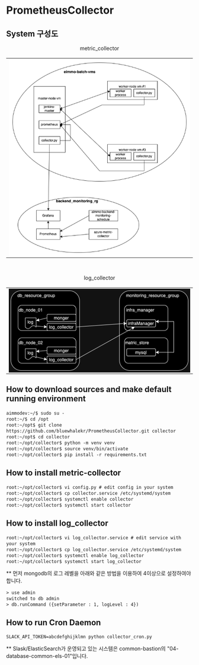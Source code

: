 # PrometheusCollector

## System 구성도
<table style="display: flex;flex-direction: column;align-items: center;border: white">
<caption style="align-content: center;alignment: center">metric_collector</caption>
<tr><td>
<img alt="metric_collector 시스템 구성도" src="resource/azure-vm-disk-metric.png" height=100% width=100% style="margin-left:auto; margin-right:auto; display: block;"/>
</td></tr>
</table>
<br>
<table style="display: flex;flex-direction: column;align-items: center;border: white">
<caption>log_collector</caption>
<tr><td><img alt="log_collector 시스템 구성도" src="resource/log_collector.drawio.png" height="100%" width="100%" style="margin-left: auto;margin-right: auto; display: block"></td></tr>
</table>

## How to download sources and make default running environment
```shell
aimmodev:~/$ sudo su -
root:~/$ cd /opt
root:~/opt$ git clone https://github.com/bluewhalekr/PrometheusCollector.git collector
root:~/opt$ cd collector
root:~/opt/collector$ python -m venv venv
root:~/opt/collector$ source venv/bin/activate
root:~/opt/collector$ pip install -r requirements.txt
```

## How to install metric-collector
```shell
root:~/opt/collector$ vi config.py # edit config in your system
root:~/opt/collector$ cp collector.service /etc/systemd/system
root:~/opt/collector$ systemctl enable collector
root:~/opt/collector$ systemctl start collector
```

## How to install log_collector
```shell
root:~/opt/collector$ vi log_collector.service # edit service with your system
root:~/opt/collector$ cp log_collector.service /etc/systemd/system
root:~/opt/collector$ systemctl enable log_collector
root:~/opt/collector$ systemctl start log_collector
```
** 먼저 mongodb의 로그 레벨을 아래와 같은 방법을 이용하여 4이상으로 설정하여야 합니다.
```shell
> use admin
switched to db admin
> db.runCommand ({setParameter : 1, logLevel : 4})
```

## How to run Cron Daemon
```shell
SLACK_API_TOKEN=abcdefghijklmn python collector_cron.py
```

** Slask/ElasticSearch가 운영되고 있는 시스템은 common-bastion의 "04-database-common-els-01"입니다.